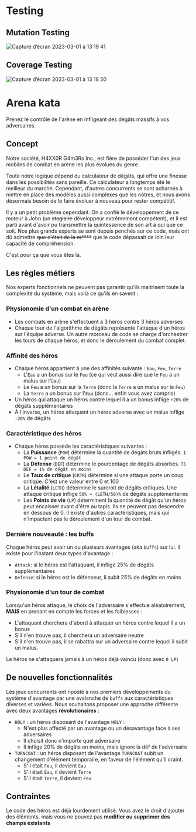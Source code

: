 # Testing 

## Mutation Testing

![Capture d’écran 2023-03-01 à 13 19 41](https://user-images.githubusercontent.com/92107731/222137535-40427bb9-ed7a-4339-a84f-d2bbbb561305.png)

## Coverage Testing

![Capture d’écran 2023-03-01 à 13 18 50](https://user-images.githubusercontent.com/92107731/222137326-69e03edc-4826-434f-a2c2-00a2a12cfeeb.png)


# Arena kata

Prenez le contrôle de l'arène en infligeant des dégâts massifs à vos adversaires.

## Concept

Notre société, H4XX0R G4m3Rs Inc., est fière de posséder l'un des jeux mobiles
de combat en arène les plus évolués du genre.

Toute notre logique dépend du calculateur de dégâts, qui offre une finesse dans les possibilités
sans pareille.
Ce calculateur a longtemps été le meilleur du marché. Cependant, d'autres concurrents se sont
acharnés à mettre en place des modèles aussi complexes que les nôtres, et nous avons désormais
besoin de le faire évoluer à nouveau pour rester compétitif.

Il y a un petit problème cependant. On a confié le développement de ce moteur à John (un ~~stagiaire~~ développeur
extrêmement compétent), et il est parti avant d'avoir pu transmettre la quintessence de son art à qui que ce
soit. Nos plus grands experts se sont depuis penchés sur ce code, mais ont dû admettre ~~que c'était de la m\*\*\*\*~~
que le code dépassait de loin leur capacité de compréhension.

C'est pour ça que vous êtes là.

## Les règles métiers

Nos experts fonctionnels ne peuvent pas garantir qu'ils maitrisent toute la complexité du système,
mais voilà ce qu'ils en savent :

### Physionomie d'un combat en arène

- Les combats en arène s'effectuent à 3 héros contre 3 héros adverses
- Chaque tour de l'algorithme de dégâts représente l'attaque d'un héros sur l'équipe adverse.
  Un autre morceau de code se charge d'orchestrer les tours de chaque héros, et donc le déroulement
  du combat complet.

### Affinité des héros

- Chaque héros appartient à une des affinités suivante : `Eau`, `Feu`, `Terre`
  - L'`Eau` a un bonus sur le `Feu` (ce qui veut aussi dire que le `Feu` a un malus sur l'`Eau`)
  - Le `Feu` a un bonus sur la `Terre` (donc la `Terre` a un malus sur le `Feu`)
  - La `Terre` a un bonus sur l'`Eau` (donc... enfin vous avez compris)
- Un héros qui attaque un héros contre lequel il a un bonus inflige `+20%` de dégâts supplémentaires
- À l'inverse, un héros attaquant un héros adverse avec un malus inflige `-20%` de dégâts

### Caractéristique des héros

- Chaque héros possède les caractéristiques suivantes :
  - La **Puissance** (`POW`) détermine la quantité de dégâts bruts infligés. `1 POW = 1 point de dégât`
  - La **Défense** (`DEF`) détermine le pourcentage de dégâts absorbés. `75 DEF = 1% de dégât en moins`
  - Le **Taux de critique** (`CRTR`) détermine si une attaque porte un coup critique. C'est une valeur entre 0 et 100
  - La **Létalité** (`LETH`) détermine le surcroit de dégâts critiques. Une attaque critique inflige `50% + (LETH/50)%` de dégâts supplémentaires
  - Les **Points de vie** (`LP`) déterminent la quantité de dégât qu'un héros peut encaisser avant d'être au tapis. Ils ne peuvent pas descendre en dessous de 0.
    Il existe d'autres caractéristiques, mais qui n'impactent pas le déroulement d'un tour de combat.

### Dernière nouveauté : les buffs

Chaque héros peut avoir un ou plusieurs avantages (aka `buffs`) sur lui. Il existe pour l'instant deux types d'avantage :

- `Attack`: si le héros est l'attaquant, il inflige 25% de dégâts supplémentaires
- `Defense`: si le héros est le défenseur, il subit 25% de dégâts en moins

### Physionomie d'un tour de combat

Lorsqu'un héros attaque, le choix de l'adversaire s'effectue aléatoirement, **MAIS**
en prenant en compte les forces et les faiblesses :

- L'attaquant cherchera d'abord à attaquer un héros contre lequel il a un bonus
- S'il n'en trouve pas, il cherchera un adversaire neutre
- S'il n'en trouve pas, il se rabattra sur un adversaire contre lequel il subit un malus.

Le héros ne s'attaquera jamais à un héros déjà vaincu (donc avec `0 LP`)

## De nouvelles fonctionnalités

Les jeux concurrents ont riposté à nos premiers développements du système d'avantage par une avalanche de `buffs` aux caractéristiques diverses et variées. Nous souhaitons proposer une approche différente avec deux avantages **révolutionaires** :

- `HOLY` : un héros disposant de l'avantage `HOLY` :
  - N'est plus affecté par un avantage ou un désavantage face à ses adversaires
  - Il choisit donc n'importe quel adversaire
  - Il inflige 20% de dégâts en moins, mais ignore la déf de l'adversaire
- `TURNCOAT` : un héros disposant de l'avantage `TURNCOAT` subit un changement d'élément temporaire, en faveur de l'élément qu'il craint.
  - S'il était `Feu`, il devient `Eau`
  - S'il était `Eau`, il devient `Terre`
  - S'il était `Terre`, il devient `Feu`

## Contraintes

Le code des héros est déjà lourdement utilisé. Vous avez le droit d'ajouter des éléments, mais vous ne pouvez pas **modifier ou supprimer des champs existants**
